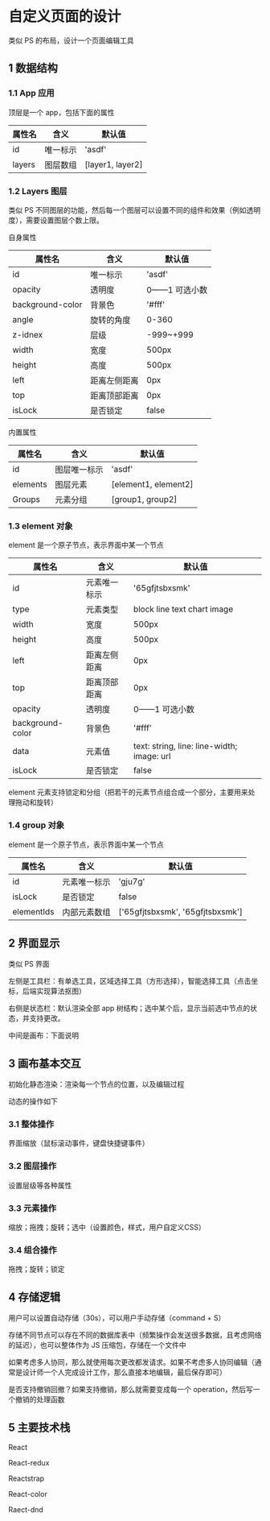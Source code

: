 # 自定义页面的设计

类似 PS 的布局，设计一个页面编辑工具

## 1 数据结构

### 1.1 App 应用

顶层是一个 app，包括下面的属性

| 属性名 | 含义     | 默认值           |
| ------ | -------- | ---------------- |
| id     | 唯一标示 | 'asdf'           |
| layers | 图层数组 | [layer1, layer2] |

### 1.2 Layers 图层

类似 PS 不同图层的功能，然后每一个图层可以设置不同的组件和效果（例如透明度），需要设置图层个数上限。

自身属性

| 属性名 | 含义         | 默认值           |
| ------ | ------------ | ---------------- |
| id     | 唯一标示 | 'asdf'           |
| opacity | 透明度 | 0——1 可选小数 |
| background-color | 背景色 | '#fff' |
| angle | 旋转的角度 | 0-360 |
| z-idnex | 层级 | -999~+999 |
| width | 宽度 | 500px |
| height | 高度 | 500px |
| left | 距离左侧距离 | 0px |
| top | 距离顶部距离 | 0px |
| isLock | 是否锁定 | false |


内置属性

| 属性名 | 含义         | 默认值           |
| ------ | ------------ | ---------------- |
| id     | 图层唯一标示 | 'asdf'           |
| elements | 图层元素     | [element1, element2] |
|Groups|元素分组|[group1, group2]|

### 1.3 element 对象

element 是一个原子节点，表示界面中某一个节点


| 属性名 | 含义         | 默认值           |
| ------ | ------------ | ---------------- |
| id     | 元素唯一标示 | '65gfjtsbxsmk' |
| type | 元素类型 | block line text chart image |
| width | 宽度 | 500px |
| height | 高度 | 500px |
| left | 距离左侧距离 | 0px |
| top | 距离顶部距离 | 0px |
| opacity | 透明度 | 0——1 可选小数 |
| background-color | 背景色 | '#fff' |
|data|元素值|text: string, line: line-width; image: url|
| isLock | 是否锁定 | false |

element 元素支持锁定和分组（把若干的元素节点组合成一个部分，主要用来处理拖动和旋转）

### 1.4  group 对象

element 是一个原子节点，表示界面中某一个节点


| 属性名 | 含义         | 默认值           |
| ------ | ------------ | ---------------- |
| id     | 元素唯一标示 | 'gju7g' |
| isLock | 是否锁定 | false |
|elementIds|内部元素数组|['65gfjtsbxsmk', '65gfjtsbxsmk']|

## 2 界面显示

类似 PS 界面

左侧是工具栏：有单选工具，区域选择工具（方形选择），智能选择工具（点击坐标，后端实现算法抠图）

右侧是状态栏：默认渲染全部 app 树结构；选中某个后，显示当前选中节点的状态，并支持更改。

中间是画布：下面说明

## 3 画布基本交互

初始化静态渲染：渲染每一个节点的位置，以及编辑过程

动态的操作如下

### 3.1 整体操作

界面缩放（鼠标滚动事件，键盘快捷键事件）

### 3.2 图层操作

设置层级等各种属性

### 3.3 元素操作

缩放；拖拽；旋转；选中（设置颜色，样式，用户自定义CSS）

### 3.4 组合操作

拖拽；旋转；锁定

## 4 存储逻辑

用户可以设置自动存储（30s），可以用户手动存储（command + S）

存储不同节点可以存在不同的数据库表中（频繁操作会发送很多数据，且考虑网络的延迟），也可以整体作为 JS 压缩包，存储在一个文件中

如果考虑多人协同，那么就使用每次更改都发请求。如果不考虑多人协同编辑（通常是设计师一个人完成设计工作，那么直接本地编辑，最后保存即可）

是否支持撤销回撤？如果支持撤销，那么就需要变成每一个 operation，然后写一个撤销的处理函数

## 5 主要技术栈

React

React-redux

Reactstrap

React-color

Raect-dnd

